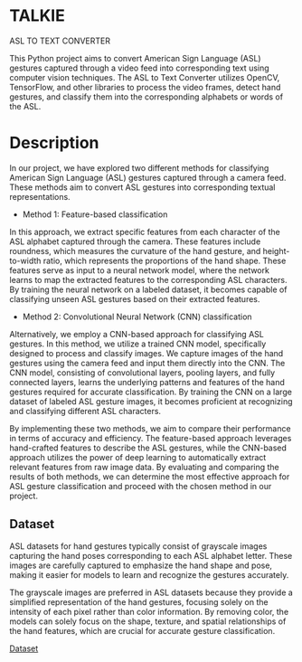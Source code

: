 # TALKIE
ASL TO TEXT CONVERTER

This Python project aims to convert American Sign Language (ASL) gestures captured through a video feed into corresponding text using computer vision techniques. The ASL to Text Converter utilizes OpenCV, TensorFlow, and other libraries to process the video frames, detect hand gestures, and classify them into the corresponding alphabets or words of the ASL.

# Description

In our project, we have explored two different methods for classifying American Sign Language (ASL) gestures captured through a camera feed. These methods aim to convert ASL gestures into corresponding textual representations.

* Method 1: Feature-based classification

In this approach, we extract specific features from each character of the ASL alphabet captured through the camera. These features include roundness, which measures the curvature of the hand gesture, and height-to-width ratio, which represents the proportions of the hand shape. These features serve as input to a neural network model, where the network learns to map the extracted features to the corresponding ASL characters. By training the neural network on a labeled dataset, it becomes capable of classifying unseen ASL gestures based on their extracted features.

* Method 2: Convolutional Neural Network (CNN) classification

Alternatively, we employ a CNN-based approach for classifying ASL gestures. In this method, we utilize a trained CNN model, specifically designed to process and classify images. We capture images of the hand gestures using the camera feed and input them directly into the CNN. The CNN model, consisting of convolutional layers, pooling layers, and fully connected layers, learns the underlying patterns and features of the hand gestures required for accurate classification. By training the CNN on a large dataset of labeled ASL gesture images, it becomes proficient at recognizing and classifying different ASL characters.

By implementing these two methods, we aim to compare their performance in terms of accuracy and efficiency. The feature-based approach leverages hand-crafted features to describe the ASL gestures, while the CNN-based approach utilizes the power of deep learning to automatically extract relevant features from raw image data. By evaluating and comparing the results of both methods, we can determine the most effective approach for ASL gesture classification and proceed with the chosen method in our project.

## Dataset

ASL datasets for hand gestures typically consist of grayscale images capturing the hand poses corresponding to each ASL alphabet letter. These images are carefully captured to emphasize the hand shape and pose, making it easier for models to learn and recognize the gestures accurately.

The grayscale images are preferred in ASL datasets because they provide a simplified representation of the hand gestures, focusing solely on the intensity of each pixel rather than color information. By removing color, the models can solely focus on the shape, texture, and spatial relationships of the hand features, which are crucial for accurate gesture classification.

[Dataset](https://github.com/shreehari-revankar/TALKIE/tree/main/Dataset)